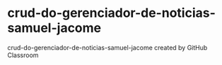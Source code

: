 # crud-do-gerenciador-de-noticias-samuel-jacome
crud-do-gerenciador-de-noticias-samuel-jacome created by GitHub Classroom

